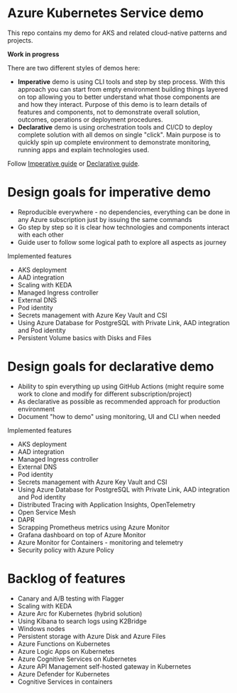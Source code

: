 # Azure Kubernetes Service demo
This repo contains my demo for AKS and related cloud-native patterns and projects.

**Work in progress**

There are two different styles of demos here:
- **Imperative** demo is using CLI tools and step by step process. With this approach you can start from empty environment building things layered on top allowing you to better understand what those components are and how they interact. Purpose of this demo is to learn details of features and components, not to demonstrate overall solution, outcomes, operations or deployment procedures.
- **Declarative** demo is using orchestration tools and CI/CD to deploy complete solution with all demos on single "click". Main purpose is to quickly spin up complete environment to demonstrate monitoring, running apps and explain technologies used.

Follow [Imperative guide](./imperative/README.md) or [Declarative guide](./imperative/README.md).

# Design goals for imperative demo
- Reproducible everywhere - no dependencies, everything can be done in any Azure subscription just by issuing the same commands
- Go step by step so it is clear how technologies and components interact with each other
- Guide user to follow some logical path to explore all aspects as journey

Implemented features
- AKS deployment
- AAD integration
- Scaling with KEDA
- Managed Ingress controller
- External DNS
- Pod identity
- Secrets management with Azure Key Vault and CSI
- Using Azure Database for PostgreSQL with Private Link, AAD integration and Pod identity
- Persistent Volume basics with Disks and Files

# Design goals for declarative demo
- Ability to spin everything up using GitHub Actions (might require some work to clone and modify for different subscription/project)
- As declarative as possible as recommended approach for production environment
- Document "how to demo" using monitoring, UI and CLI when needed

Implemented features
- AKS deployment
- AAD integration
- Managed Ingress controller
- External DNS
- Pod identity
- Secrets management with Azure Key Vault and CSI
- Using Azure Database for PostgreSQL with Private Link, AAD integration and Pod identity
- Distributed Tracing with Application Insights, OpenTelemetry
- Open Service Mesh
- DAPR
- Scrapping Prometheus metrics using Azure Monitor
- Grafana dashboard on top of Azure Monitor
- Azure Monitor for Containers - monitoring and telemetry
- Security policy with Azure Policy
  
# Backlog of features
- Canary and A/B testing with Flagger
- Scaling with KEDA
- Azure Arc for Kubernetes (hybrid solution)
- Using Kibana to search logs using K2Bridge
- Windows nodes
- Persistent storage with Azure Disk and Azure Files
- Azure Functions on Kubernetes
- Azure Logic Apps on Kubernetes
- Azure Cognitive Services on Kubernetes
- Azure API Management self-hosted gateway in Kubernetes
- Azure Defender for Kubernetes
- Cognitive Services in containers
